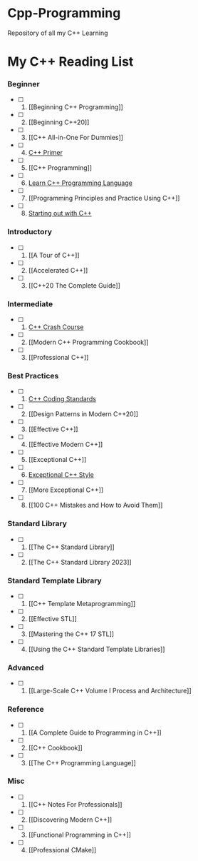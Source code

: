 # Cpp-Programming
Repository of all my C++ Learning

# My C++ Reading List

### Beginner

- [ ] 1. [[Beginning C++ Programming]]
- [ ] 2. [[Beginning C++20]]
- [ ] 3. [[C++ All-in-One For Dummies]]
- [ ] 4. [C++ Primer](https://github.com/olemdiga/Cpp-Programming/tree/f744da2d851982a71e3cfb59c42991c42b58142e/My%20Notes/C%2B%2B%20Primer)
- [ ] 5. [[C++ Programming]]
- [ ] 6. [Learn C++ Programming Language](https://github.com/olemdiga/Cpp-Programming/tree/2de54687acc034ac56bdde83f5962f0267f58e02/My%20Notes/Learn%20C%2B%2B%20Programming%20Language)
- [ ] 7. [[Programming Principles and Practice Using C++]]
- [ ] 8. [Starting out with C++](https://github.com/olemdiga/Cpp-Programming/tree/2de54687acc034ac56bdde83f5962f0267f58e02/My%20Notes/Starting%20out%20with%20C%2B%2B)

### Introductory

- [ ] 1. [[A Tour of C++]]
- [ ] 2. [[Accelerated C++]]
- [ ] 3. [[C++20 The Complete Guide]]

### Intermediate

- [ ] 1. [C++ Crash Course](https://github.com/olemdiga/Cpp-Programming/tree/f744da2d851982a71e3cfb59c42991c42b58142e/My%20Notes/C%2B%2B%20Crash%20Course)
- [ ] 2. [[Modern C++ Programming Cookbook]]
- [ ] 3. [[Professional C++]]

### Best Practices

- [ ] 1. [C++ Coding Standards](https://github.com/olemdiga/Cpp-Programming/tree/8472295a81d109c69420003682d2d1fc7e921c07/My%20Notes/C%2B%2B%20Coding%20Standards)
- [ ] 2. [[Design Patterns in Modern C++20]]
- [ ] 3. [[Effective C++]]
- [ ] 4. [[Effective Modern C++]]
- [ ] 5. [[Exceptional C++]]
- [ ] 6. [Exceptional C++ Style](https://github.com/olemdiga/Cpp-Programming/tree/95b84ce0dead74aa51019590008bb963419f2b41/My%20Notes/Exceptional%20C%2B%2B%20Style)
- [ ] 7. [[More Exceptional C++]]
- [ ] 8. [[100 C++ Mistakes and How to Avoid Them]]

### Standard Library

- [ ] 1. [[The C++ Standard Library]]
- [ ] 2. [[The C++ Standard Library 2023]]

### Standard Template Library

- [ ] 1. [[C++ Template Metaprogramming]]
- [ ] 2. [[Effective STL]]
- [ ] 3. [[Mastering the C++ 17 STL]]
- [ ] 4. [[Using the C++ Standard Template Libraries]]

### Advanced

- [ ] 1. [[Large-Scale C++ Volume I Process and Architecture]]

### Reference

- [ ] 1. [[A Complete Guide to Programming in C++]]
- [ ] 2. [[C++ Cookbook]]
- [ ] 3. [[The C++ Programming Language]]

### Misc

- [ ] 1. [[C++ Notes For Professionals]]
- [ ] 2. [[Discovering Modern C++]]
- [ ] 3. [[Functional Programming in C++]]
- [ ] 4. [[Professional CMake]]
